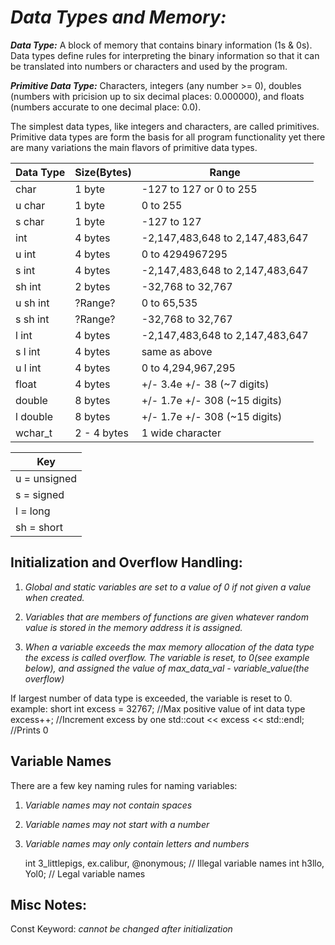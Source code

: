 # *Data Types and Memory:*

_**Data Type:**_ A block of memory that contains binary information (1s & 0s). Data types define rules for interpreting the binary information so that it can be translated into numbers or characters and used by the program.

_**Primitive Data Type:**_ Characters, integers (any number >= 0), doubles (numbers with pricision up to six decimal places: 0.000000), and floats (numbers accurate to one decimal place: 0.0). 

The simplest data types, like integers and characters, are called primitives. Primitive data types are form the basis for all program functionality yet there are many variations the main flavors of primitive data types.

| Data Type | Size(Bytes) |    Range  |
| --- | --- | --- |
|char    |   1 byte    | -127 to 127 or 0 to 255
|u char  |   1 byte    |  0 to 255
|s char  |   1 byte    | -127 to 127
|int     |   4 bytes   | -2,147,483,648 to 2,147,483,647
|u int   |   4 bytes   |  0 to 4294967295
|s int   |   4 bytes   | -2,147,483,648 to 2,147,483,647
|sh int  |   2 bytes   | -32,768 to 32,767
|u sh int|   ?Range?   |  0 to 65,535
|s sh int|   ?Range?   | -32,768 to 32,767
|l int   |   4 bytes   | -2,147,483,648 to 2,147,483,647
|s l int |   4 bytes   |  same as above
|u l int |   4 bytes   |  0 to 4,294,967,295
|float   |   4 bytes   | +/- 3.4e +/- 38 (~7 digits)
|double  |   8 bytes   | +/- 1.7e +/- 308 (~15 digits)
|l double|   8 bytes   | +/- 1.7e +/- 308 (~15 digits)
|wchar_t | 2 - 4 bytes | 1 wide character

|Key |
| ---
|u = unsigned
|s = signed
|l = long
|sh = short

## Initialization and Overflow Handling:
1. *Global and static variables are set to a value of 0 if not given a value when created.*

2. *Variables that are members of functions are given whatever random value is stored in the memory address it is assigned.*

3. *When a variable exceeds the max memory allocation of the data type the excess is called overflow. The variable is reset, to 0(see example below), and assigned the value of max_data_val - variable_value(the overflow)*

If largest number of data type is exceeded, the variable is reset to 0.
example:
short int excess = 32767; //Max positive value of int data type
excess++; //Increment excess by one
std::cout << excess << std::endl; //Prints 0

## Variable Names ##
There are a few key naming rules for naming variables:
1. *Variable names may not contain spaces*
2. *Variable names may not start with a number*
3. *Variable names may only contain letters and numbers*

      int 3_littlepigs, ex.calibur, @nonymous; // Illegal variable names
      int h3llo, Yol0; // Legal variable names


## Misc Notes:
Const Keyword: *cannot be changed after initialization*
